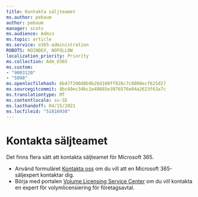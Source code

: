 ```yaml
---
title: Kontakta säljteamet
ms.author: pebaum
author: pebaum
manager: scotv
ms.audience: Admin
ms.topic: article
ms.service: o365-administration
ROBOTS: NOINDEX, NOFOLLOW
localization_priority: Priority
ms.collection: Adm_O365
ms.custom:
- "9003120"
- "5898"
ms.openlocfilehash: 6b47f200d0b9b26d109ff028c7c8000ecf625d27
ms.sourcegitcommit: 8bc60ec34bc1e40685e3976576e04a2623f63a7c
ms.translationtype: MT
ms.contentlocale: sv-SE
ms.lasthandoff: 04/15/2021
ms.locfileid: "51816938"
---
```

# <a name="contact-the-sales-team"></a>Kontakta säljteamet

Det finns flera sätt att kontakta säljteamet för Microsoft 365.

- Använd formuläret [Kontakta oss](https://go.microsoft.com/fwlink/p/?LinkId=518644&clcid=0x0409) om du vill att en Microsoft 365-säljexpert kontaktar dig.
- Börja med portalen [Volume Licensing Service Center](https://go.microsoft.com/fwlink/p/?LinkId=329762) om du vill kontakta en expert för volymlicensiering för företagsavtal.
